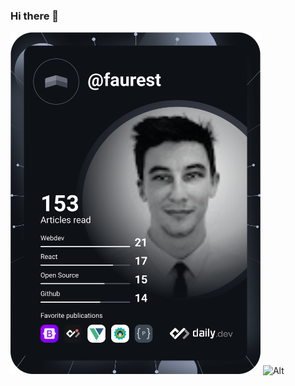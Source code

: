### Hi there 👋
<a href="https://app.daily.dev/Faurest"><img src="https://github.com/flupine/flupine/blob/main/devcard.svg" width="400" alt="Faurest Lupine Dev Card"/></a>
![Alt](https://repobeats.axiom.co/api/embed/5f66912a0defa0e060bcf0e93a8341ea057060de.svg "Repobeats analytics image")
